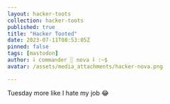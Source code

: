 ```yaml
---
layout: hacker-toots
collection: hacker-toots
published: true
title: "Hacker Tooted"
date: 2023-07-11T08:53:05Z
pinned: false
tags: [mastodon]
author: ⸸ commander ░ nova ⸸ :~$
avatar: /assets/media_attachments/hacker-nova.png

---
```


<p>Tuesday more like I hate my job 😂</p>


